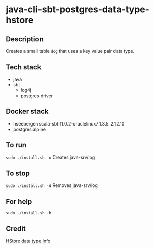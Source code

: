 # java-cli-sbt-postgres-data-type-hstore

## Description
Creates a small table `dog` that uses
a key value pair data type.

## Tech stack
- java
- sbt
  - log4j
  - postgres driver

## Docker stack
- hseeberger/scala-sbt:11.0.2-oraclelinux7_1.3.5_2.12.10
- postgres:alpine

## To run
`sudo ./install.sh -u`
Creates java-srv/log

## To stop
`sudo ./install.sh -d`
Removes java-srv/log

## For help
`sudo ./install.sh -h`

## Credit
[HStore data type info](https://www.postgresqltutorial.com/postgresql-tutorial/postgresql-hstore/)
